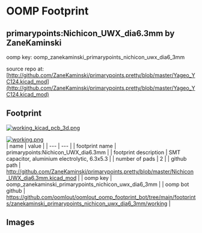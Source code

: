 # OOMP Footprint  
## primarypoints:Nichicon_UWX_dia6.3mm  by ZaneKaminski  
  
oomp key: oomp_zanekaminski_primarypoints_nichicon_uwx_dia6_3mm  
  
source repo at: [http://github.com/ZaneKaminski/primarypoints.pretty/blob/master/Yageo_YC124.kicad_mod](http://github.com/ZaneKaminski/primarypoints.pretty/blob/master/Yageo_YC124.kicad_mod)  
## Footprint  
  
[![working_kicad_pcb_3d.png](working_kicad_pcb_3d_600.png)](working_kicad_pcb_3d.png)  
  
[![working.png](working_600.png)](working.png)  
| name | value | 
| --- | --- | 
| footprint name | primarypoints:Nichicon_UWX_dia6.3mm | 
| footprint description | SMT capacitor, aluminium electrolytic, 6.3x5.3 | 
| number of pads | 2 | 
| github path | http://github.com/ZaneKaminski/primarypoints.pretty/blob/master/Nichicon_UWX_dia6.3mm.kicad_mod | 
| oomp key | oomp_zanekaminski_primarypoints_nichicon_uwx_dia6_3mm | 
| oomp bot github | https://github.com/oomlout/oomlout_oomp_footprint_bot/tree/main/footprints/zanekaminski_primarypoints_nichicon_uwx_dia6_3mm/working | 
## Images  
